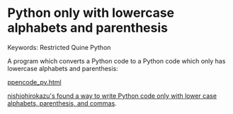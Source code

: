 # Python only with lowercase alphabets and parenthesis

Keywords: Restricted Quine Python

A program which converts a Python code to a Python code which only has
lowercase alphabets and parenthesis:

[ppencode_py.html](http://shinh.skr.jp/obf/ppencode_py.html)

[nishiohirokazu's found a way to write Python code only with lower case alphabets, parenthesis, and commas](http://d.hatena.ne.jp/nishiohirokazu/20120906/1346938523).
